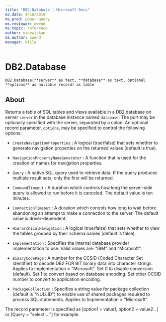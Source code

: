 ```yaml
---
title: "DB2.Database | Microsoft Docs"
ms.date: 4/16/2018
ms.prod: power-query
ms.reviewer: owend
ms.topic: reference
author: minewiskan
ms.author: owend
manager: kfile
---
```

# DB2.Database

`DB2.Database(**server** as text, **database** as text, optional **options** as nullable record) as table`

## About

Returns a table of SQL tables and views available in a DB2 database on server `server` in the database instance named `database`. The port may be optionally specified with the server, separated by a colon. An optional record parameter, `options`, may be specified to control the following options: 

*	`CreateNavigationProperties` : A logical (true/false) that sets whether to generate navigation properties on the returned values (default is true).

*	`NavigationPropertyNameGenerator` : A function that is used for the creation of names for navigation properties.

*	`Query` : A native SQL query used to retrieve data. If the query produces multiple result sets, only the first will be returned.

*	`CommandTimeout` : A duration which controls how long the server-side query is allowed to run before it is canceled. The default value is ten minutes.

*	`ConnectionTimeout` : A duration which controls how long to wait before abandoning an attempt to make a connection to the server. The default value is driver-dependent.

*	`HierarchicalNavigation` : A logical (true/false) that sets whether to view the tables grouped by their schema names (default is false).

*	`Implementation` : Specifies the internal database provider implementation to use. Valid values are: &quot;IBM&quot; and &quot;Microsoft&quot;.

*	`BinaryCodePage` : A number for the CCSID (Coded Character Set Identifier) to decode DB2 FOR BIT binary data into character strings. Applies to Implementation = &quot;Microsoft&quot;. Set 0 to disable conversion (default). Set 1 to convert based on database encoding. Set other CCSID number to convert to application encoding.

*	`PackageCollection` : Specifies a string value for package collection (default is &quot;NULLID&quot;) to enable use of shared packages required to process SQL statements. Applies to Implementation = &quot;Microsoft&quot;.

 The record parameter is specified as [option1 = value1, option2 = value2...] or [Query = "select ..."] for example. 



